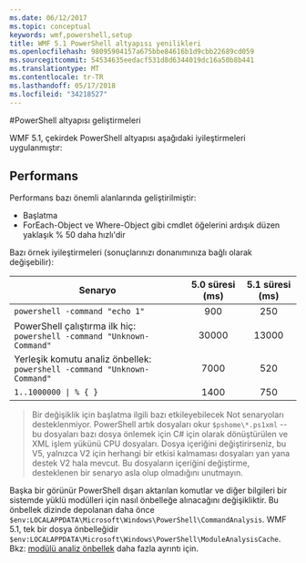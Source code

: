 ```yaml
---
ms.date: 06/12/2017
ms.topic: conceptual
keywords: wmf,powershell,setup
title: WMF 5.1 PowerShell altyapısı yenilikleri
ms.openlocfilehash: 98095904157a675bbe84616b1d9cbb22689cd059
ms.sourcegitcommit: 54534635eedacf531d8d6344019dc16a50b8b441
ms.translationtype: MT
ms.contentlocale: tr-TR
ms.lasthandoff: 05/17/2018
ms.locfileid: "34218527"
---
```

#<a name="powershell-engine-improvements"></a>PowerShell altyapısı geliştirmeleri

WMF 5.1, çekirdek PowerShell altyapısı aşağıdaki iyileştirmeleri uygulanmıştır:


## <a name="performance"></a>Performans ##

Performans bazı önemli alanlarında geliştirilmiştir:

- Başlatma
- ForEach-Object ve Where-Object gibi cmdlet öğelerini ardışık düzen yaklaşık % 50 daha hızlı'dir

Bazı örnek iyileştirmeleri (sonuçlarınızı donanımınıza bağlı olarak değişebilir):

| Senaryo | 5.0 süresi (ms) | 5.1 süresi (ms) |
| -------- | :---------------: | :---------------: |
| `powershell -command "echo 1"` | 900 | 250 |
| PowerShell çalıştırma ilk hiç: `powershell -command "Unknown-Command"` | 30000 | 13000 |
| Yerleşik komutu analiz önbellek: `powershell -command "Unknown-Command"` | 7000 | 520 |
| <code>1..1000000 &#124; % { }</code> | 1400 | 750 |

> Bir değişiklik için başlatma ilgili bazı etkileyebilecek Not senaryoları desteklenmiyor.
> PowerShell artık dosyaları okur `$pshome\*.ps1xml` --bu dosyaları bazı dosya önlemek için C# için olarak dönüştürülen ve XML işlem yükünü CPU dosyaları.
Dosya içeriğini değiştirirseniz, bu V5, yalnızca V2 için herhangi bir etkisi kalmaması dosyaları yan yana destek V2 hala mevcut.
Bu dosyaların içeriğini değiştirme, desteklenen bir senaryo asla olup olmadığını unutmayın.

Başka bir görünür PowerShell dışarı aktarılan komutlar ve diğer bilgileri bir sistemde yüklü modülleri için nasıl önbelleğe alınacağını değişikliktir.
Bu önbellek dizinde depolanan daha önce `$env:LOCALAPPDATA\Microsoft\Windows\PowerShell\CommandAnalysis`.
WMF 5.1, tek bir dosya önbelleğidir `$env:LOCALAPPDATA\Microsoft\Windows\PowerShell\ModuleAnalysisCache`.
Bkz: [modülü analiz önbellek](scenarios-features.md#module-analysis-cache) daha fazla ayrıntı için.
